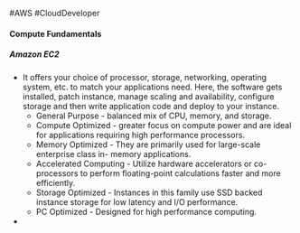#AWS #CloudDeveloper 
#### Compute Fundamentals 
##### Amazon EC2
- It offers your choice of processor, storage, networking, operating system, etc. to match your applications need. Here, the software gets installed, patch instance, manage scaling and availability, configure storage and then write application code and deploy to your instance.
	- General Purpose - balanced mix of CPU, memory, and storage.
	- Compute Optimized - greater focus on compute power and are ideal for applications requiring high performance processors. 
	- Memory Optimized - They are primarily used for large-scale enterprise class in- memory applications. 
	- Accelerated Computing - Utilize hardware accelerators or co-processors to perform floating-point calculations faster and more efficiently.
	- Storage Optimized - Instances in this family use SSD backed instance storage for low latency and I/O performance. 
	- PC Optimized - Designed for high performance computing.
- 